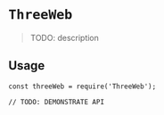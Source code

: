 # `ThreeWeb`

> TODO: description

## Usage

```
const threeWeb = require('ThreeWeb');

// TODO: DEMONSTRATE API
```
